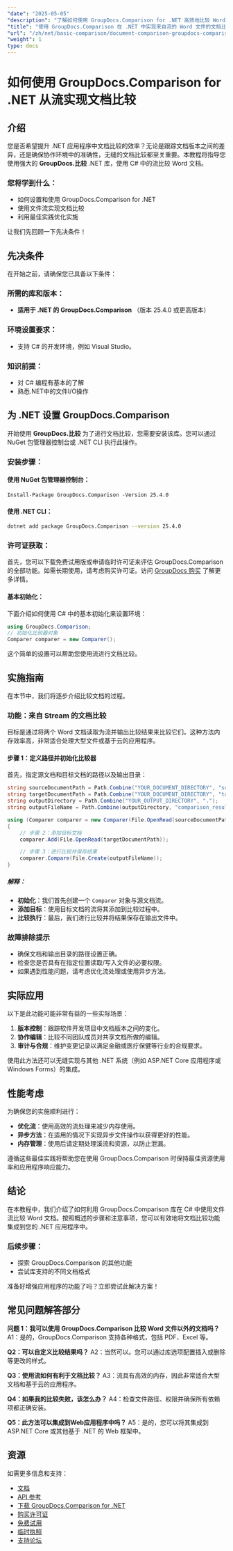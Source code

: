 ```yaml
---
"date": "2025-05-05"
"description": "了解如何使用 GroupDocs.Comparison for .NET 高效地比较 Word 文档。本指南涵盖设置、实施和最佳实践。"
"title": "使用 GroupDocs.Comparison 在 .NET 中实现来自流的 Word 文件的文档比较"
"url": "/zh/net/basic-comparison/document-comparison-groupdocs-comparison-net-csharp/"
"weight": 1
type: docs
---
```

# 如何使用 GroupDocs.Comparison for .NET 从流实现文档比较

## 介绍

您是否希望提升 .NET 应用程序中文档比较的效率？无论是跟踪文档版本之间的差异，还是确保协作环境中的准确性，无缝的文档比较都至关重要。本教程将指导您使用强大的 **GroupDocs.比较** .NET 库，使用 C# 中的流比较 Word 文档。

### 您将学到什么：
- 如何设置和使用 GroupDocs.Comparison for .NET
- 使用文件流实现文档比较
- 利用最佳实践优化实施

让我们先回顾一下先决条件！

## 先决条件

在开始之前，请确保您已具备以下条件：

### 所需的库和版本：
- **适用于 .NET 的 GroupDocs.Comparison** （版本 25.4.0 或更高版本）

### 环境设置要求：
- 支持 C# 的开发环境，例如 Visual Studio。

### 知识前提：
- 对 C# 编程有基本的了解
- 熟悉.NET中的文件I/O操作

## 为 .NET 设置 GroupDocs.Comparison

开始使用 **GroupDocs.比较** 为了进行文档比较，您需要安装该库。您可以通过 NuGet 包管理器控制台或 .NET CLI 执行此操作。

### 安装步骤：

#### 使用 NuGet 包管理器控制台：
```plaintext
Install-Package GroupDocs.Comparison -Version 25.4.0
```

#### 使用 .NET CLI：
```bash
dotnet add package GroupDocs.Comparison --version 25.4.0
```

### 许可证获取：
首先，您可以下载免费试用版或申请临时许可证来评估 GroupDocs.Comparison 的全部功能。如需长期使用，请考虑购买许可证。访问 [GroupDocs 购买](https://purchase.groupdocs.com/buy) 了解更多详情。

#### 基本初始化：

下面介绍如何使用 C# 中的基本初始化来设置环境：

```csharp
using GroupDocs.Comparison;
// 初始化比较器对象
Comparer comparer = new Comparer();
```

这个简单的设置可以帮助您使用流进行文档比较。

## 实施指南

在本节中，我们将逐步介绍比较文档的过程。

### 功能：来自 Stream 的文档比较

目标是通过将两个 Word 文档读取为流并输出比较结果来比较它们。这种方法内存效率高，非常适合处理大型文件或基于云的应用程序。

#### 步骤 1：定义路径并初始化比较器

首先，指定源文档和目标文档的路径以及输出目录：

```csharp
string sourceDocumentPath = Path.Combine("YOUR_DOCUMENT_DIRECTORY", "source.docx");
string targetDocumentPath = Path.Combine("YOUR_DOCUMENT_DIRECTORY", "target.docx");
string outputDirectory = Path.Combine("YOUR_OUTPUT_DIRECTORY", ".");
string outputFileName = Path.Combine(outputDirectory, "comparison_result.docx");

using (Comparer comparer = new Comparer(File.OpenRead(sourceDocumentPath)))
{
    // 步骤 2：添加目标文档
    comparer.Add(File.OpenRead(targetDocumentPath));

    // 步骤 3：进行比较并保存结果
    comparer.Compare(File.Create(outputFileName));
}
```

##### 解释：
- **初始化**：我们首先创建一个 `Comparer` 对象与源文档流。
- **添加目标**：使用目标文档的流将其添加到比较过程中。
- **比较执行**：最后，我们进行比较并将结果保存在输出文件中。

### 故障排除提示
- 确保文档和输出目录的路径设置正确。
- 检查您是否具有在指定位置读取/写入文件的必要权限。
- 如果遇到性能问题，请考虑优化流处理或使用异步方法。

## 实际应用

以下是此功能可能非常有益的一些实际场景：

1. **版本控制**：跟踪软件开发项目中文档版本之间的变化。
2. **协作编辑**：比较不同团队成员对共享文档所做的编辑。
3. **审计与合规**：维护变更记录以满足金融或医疗保健等行业的合规要求。

使用此方法还可以无缝实现与其他 .NET 系统（例如 ASP.NET Core 应用程序或 Windows Forms）的集成。

## 性能考虑

为确保您的实施顺利进行：
- **优化流**：使用高效的流处理来减少内存使用。
- **异步方法**：在适用的情况下实现异步文件操作以获得更好的性能。
- **内存管理**：使用后请定期处理溪流和资源，以防止泄漏。

遵循这些最佳实践将帮助您在使用 GroupDocs.Comparison 时保持最佳资源使用率和应用程序响应能力。

## 结论

在本教程中，我们介绍了如何利用 GroupDocs.Comparison 库在 C# 中使用文件流比较 Word 文档。按照概述的步骤和注意事项，您可以有效地将文档比较功能集成到您的 .NET 应用程序中。 

### 后续步骤：
- 探索 GroupDocs.Comparison 的其他功能
- 尝试库支持的不同文档格式

准备好增强应用程序的功能了吗？立即尝试此解决方案！

## 常见问题解答部分

**问题 1：我可以使用 GroupDocs.Comparison 比较 Word 文件以外的文档吗？**
A1：是的，GroupDocs.Comparison 支持各种格式，包括 PDF、Excel 等。

**Q2：可以自定义比较结果吗？**
A2：当然可以。您可以通过库选项配置插入或删除等更改的样式。

**Q3：使用流如何有利于文档比较？**
A3：流具有高效的内存，因此非常适合大型文档和基于云的应用程序。

**Q4：如果我的比较失败，该怎么办？**
A4：检查文件路径、权限并确保所有依赖项都正确安装。

**Q5：此方法可以集成到Web应用程序中吗？**
A5：是的，您可以将其集成到 ASP.NET Core 或其他基于 .NET 的 Web 框架中。

## 资源

如需更多信息和支持：
- [文档](https://docs.groupdocs.com/comparison/net/)
- [API 参考](https://reference.groupdocs.com/comparison/net/)
- [下载 GroupDocs.Comparison for .NET](https://releases.groupdocs.com/comparison/net/)
- [购买许可证](https://purchase.groupdocs.com/buy)
- [免费试用](https://releases.groupdocs.com/comparison/net/)
- [临时执照](https://purchase.groupdocs.com/temporary-license/)
- [支持论坛](https://forum.groupdocs.com/c/comparison/)